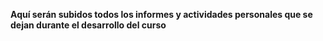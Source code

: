 **Aquí serán subidos todos los informes y actividades personales que se dejan durante el desarrollo del curso**

